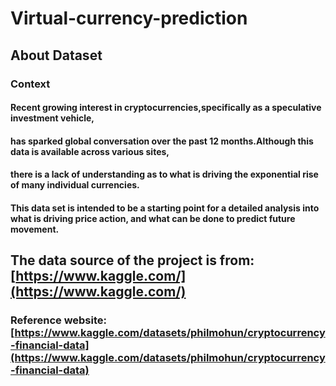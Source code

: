 # Virtual-currency-prediction
## About Dataset
### Context
#### Recent growing interest in cryptocurrencies,specifically as a speculative investment vehicle,
#### has sparked global conversation over the past 12 months.Although this data is available across various sites,
#### there is a lack of understanding as to what is driving the exponential rise of many individual currencies.
#### This data set is intended to be a starting point for a detailed analysis into what is driving price action, and what can be done to predict future movement.





## The data source of the project is from:[https://www.kaggle.com/](https://www.kaggle.com/)
### Reference website:[https://www.kaggle.com/datasets/philmohun/cryptocurrency-financial-data](https://www.kaggle.com/datasets/philmohun/cryptocurrency-financial-data)

